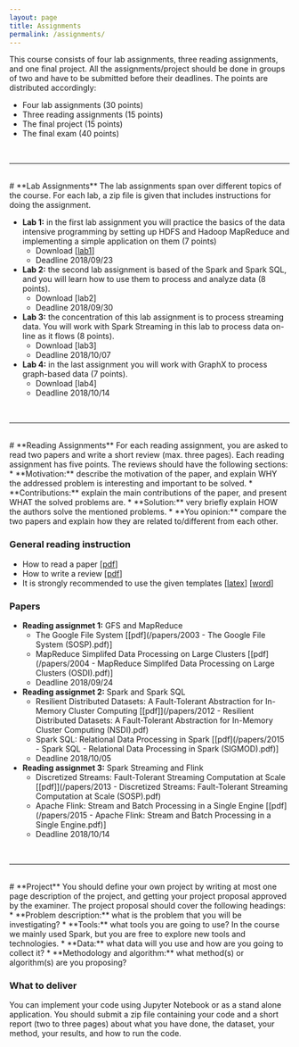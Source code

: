 ```yaml
---
layout: page
title: Assignments
permalink: /assignments/
---
```

This course consists of four lab assignments, three reading assignments, and one final project. All the assignments/project should be done in groups of two and have to be submitted before their deadlines. The points are distributed accordingly:
<ul>
<li>Four lab assignments (30 points)</li>
<li>Three reading assignments (15 points)</li>
<li>The final project (15 points)</li>
<li>The final exam (40 points)</li>
</ul>

<br>
<hr>
<br>
# **Lab Assignments**
The lab assignments span over different topics of the course. For each lab, a zip file is given that includes instructions for doing the assignment.

* **Lab 1:** in the first lab assignment you will practice the basics of the data intensive programming by setting up HDFS and Hadoop MapReduce and implementing a simple application on them (7 points)
  - Download [[lab1](https://www.dropbox.com/s/3n4c6ck2vruxiez/lab1.zip?dl=0)]
  - Deadline 2018/09/23
* **Lab 2:** the second lab assignment is based of the Spark and Spark SQL, and you will learn how to use them to process and analyze data (8 points).
  - Download [lab2]
  - Deadline 2018/09/30
* **Lab 3:** the concentration of this lab assignment is to process streaming data. You will work with Spark Streaming in this lab to process data on-line as it flows (8 points).
  - Download [lab3]
  - Deadline 2018/10/07
* **Lab 4:** in the last assignment you will work with GraphX to process graph-based data (7 points).
  - Download [lab4]
  - Deadline 2018/10/14

<br>
<hr>
<br>
# **Reading Assignments**
For each reading assignment, you are asked to read two papers and write a short review (max. three pages). Each reading assignment has five points. The reviews should have the following sections:
* **Motivation:** describe the motivation of the paper, and explain WHY the addressed problem is interesting and important to be solved.
* **Contributions:** explain the main contributions of the paper, and present WHAT the solved problems are.
* **Solution:** very briefly explain HOW the authors solve the mentioned problems.
* **You opinion:** compare the two papers and explain how they are related to/different from each other.

### General reading instruction
* How to read a paper [[pdf](/papers/paper-reading.pdf)]
* How to write a review [[pdf](/papers/review-writing.pdf)]
* It is strongly recommended to use the given templates [[latex](/papers/latex_template.tex)] [[word](/papers/word_template.doc)]

### Papers
* **Reading assignmet 1:** GFS and MapReduce
  - The Google File System [[pdf](/papers/2003 - The Google File System (SOSP).pdf)]
  - MapReduce Simplifed Data Processing on Large Clusters [[pdf](/papers/2004 - MapReduce  Simplifed Data Processing on Large Clusters (OSDI).pdf)]
  - Deadline 2018/09/24
* **Reading assignmet 2:** Spark and Spark SQL
  - Resilient Distributed Datasets: A Fault-Tolerant Abstraction for In-Memory Cluster Computing [[pdf]](/papers/2012 - Resilient Distributed Datasets: A Fault-Tolerant Abstraction for In-Memory Cluster Computing (NSDI).pdf)
  - Spark SQL: Relational Data Processing in Spark [[pdf](/papers/2015 - Spark SQL - Relational Data Processing in Spark (SIGMOD).pdf)]
  - Deadline 2018/10/05
* **Reading assignmet 3:** Spark Streaming and Flink
  - Discretized Streams: Fault-Tolerant Streaming Computation at Scale [[pdf]](/papers/2013 - Discretized Streams: Fault-Tolerant Streaming Computation at Scale (SOSP).pdf)
  - Apache Flink: Stream and Batch Processing in a Single Engine [[pdf](/papers/2015 - Apache Flink: Stream and Batch Processing in a Single Engine.pdf)]
  - Deadline 2018/10/14
<br>
<hr>
<br>
# **Project**
You should define your own project by writing at most one page description of the project, and getting your project proposal approved by the examiner. The project proposal should cover the following headings:
* **Problem description:** what is the problem that you will be investigating?
* **Tools:** what tools you are going to use? In the course we mainly used Spark, but you are free to explore new tools and technologies.
* **Data:** what data will you use and how are you going to collect it? 
* **Methodology and algorithm:** what method(s) or algorithm(s) are you proposing? 

### What to deliver
You can implement your code using Jupyter Notebook or as a stand alone application. You should submit a zip file containing your code and a short report (two to three pages) about what you have done, the dataset, your method, your results, and how to run the code.
